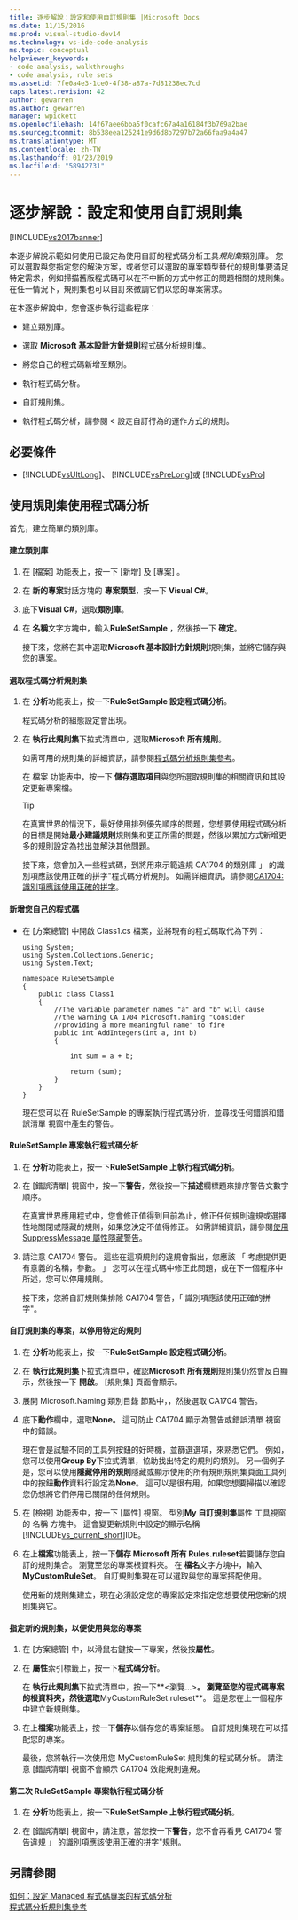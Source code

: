 ```yaml
---
title: 逐步解說：設定和使用自訂規則集 |Microsoft Docs
ms.date: 11/15/2016
ms.prod: visual-studio-dev14
ms.technology: vs-ide-code-analysis
ms.topic: conceptual
helpviewer_keywords:
- code analysis, walkthroughs
- code analysis, rule sets
ms.assetid: 7fe0a4e3-1ce0-4f38-a87a-7d81238ec7cd
caps.latest.revision: 42
author: gewarren
ms.author: gewarren
manager: wpickett
ms.openlocfilehash: 14f67aee6bba5f0cafc67a4a16184f3b769a2bae
ms.sourcegitcommit: 8b538eea125241e9d6d8b7297b72a66faa9a4a47
ms.translationtype: MT
ms.contentlocale: zh-TW
ms.lasthandoff: 01/23/2019
ms.locfileid: "58942731"
---
```

# <a name="walkthrough-configuring-and-using-a-custom-rule-set"></a>逐步解說：設定和使用自訂規則集
[!INCLUDE[vs2017banner](../includes/vs2017banner.md)]

本逐步解說示範如何使用已設定為使用自訂的程式碼分析工具*規則集*類別庫。 您可以選取與您指定您的解決方案，或者您可以選取的專案類型替代的規則集要滿足特定需求，例如掃描舊版程式碼可以在不中斷的方式中修正的問題相關的規則集。 在任一情況下，規則集也可以自訂來微調它們以您的專案需求。  
  
 在本逐步解說中，您會逐步執行這些程序：  
  
-   建立類別庫。  
  
-   選取  **Microsoft 基本設計方針規則**程式碼分析規則集。  
  
-   將您自己的程式碼新增至類別。  
  
-   執行程式碼分析。  
  
-   自訂規則集。  
  
-   執行程式碼分析，請參閱 < 設定自訂行為的運作方式的規則。  
  
## <a name="prerequisites"></a>必要條件  
  
-   [!INCLUDE[vsUltLong](../includes/vsultlong-md.md)]、 [!INCLUDE[vsPreLong](../includes/vsprelong-md.md)]或 [!INCLUDE[vsPro](../includes/vspro-md.md)]  
  
## <a name="using-rule-sets-with-code-analysis"></a>使用規則集使用程式碼分析  
 首先，建立簡單的類別庫。  
  
#### <a name="create-a-class-library"></a>建立類別庫  
  
1. 在 [檔案]  功能表上，按一下 [新增]  及 [專案] 。  
  
2. 在 **新的專案**對話方塊的 **專案類型**，按一下  **Visual C#**。  
  
3. 底下**Visual C#**，選取**類別庫**。  
  
4. 在 **名稱**文字方塊中，輸入**RuleSetSample** ，然後按一下 **確定**。  
  
   接下來，您將在其中選取**Microsoft 基本設計方針規則**規則集，並將它儲存與您的專案。  
  
#### <a name="select-a-code-analysis-rule-set"></a>選取程式碼分析規則集  
  
1. 在 **分析**功能表上，按一下**RuleSetSample 設定程式碼分析**。  
  
    程式碼分析的組態設定會出現。  
  
2. 在 **執行此規則集**下拉式清單中，選取**Microsoft 所有規則**。  
  
    如需可用的規則集的詳細資訊，請參閱[程式碼分析規則集參考](../code-quality/code-analysis-rule-set-reference.md)。  
  
    在 檔案 功能表中，按一下 **儲存選取項目**與您所選取規則集的相關資訊和其設定更新專案檔。  
  
   > [!TIP]
   >  在真實世界的情況下，最好使用排列優先順序的問題，您想要使用程式碼分析的目標是開始**最小建議規則**規則集和更正所需的問題，然後以累加方式新增更多的規則設定為找出並解決其他問題。  
  
   接下來，您會加入一些程式碼，到將用來示範違規 CA1704 的類別庫 」 的識別項應該使用正確的拼字"程式碼分析規則。 如需詳細資訊，請參閱[CA1704:識別項應該使用正確的拼字](../code-quality/ca1704-identifiers-should-be-spelled-correctly.md)。  
  
#### <a name="add-your-own-code"></a>新增您自己的程式碼  
  
- 在 [方案總管] 中開啟 Class1.cs 檔案，並將現有的程式碼取代為下列：  
  
  ```  
  using System;  
  using System.Collections.Generic;  
  using System.Text;  
  
  namespace RuleSetSample  
  {  
      public class Class1  
      {  
          //The variable parameter names "a" and "b" will cause  
          //the warning CA 1704 Microsoft.Naming "Consider   
          //providing a more meaningful name" to fire  
          public int AddIntegers(int a, int b)  
          {  
  
              int sum = a + b;  
  
              return (sum);  
          }  
      }  
  }  
  
  ```  
  
  現在您可以在 RuleSetSample 的專案執行程式碼分析，並尋找任何錯誤和錯誤清單 視窗中產生的警告。  
  
#### <a name="run-code-analysis-on-the-rulesetsample-project"></a>RuleSetSample 專案執行程式碼分析  
  
1. 在 **分析**功能表上，按一下**RuleSetSample 上執行程式碼分析**。  
  
2. 在 [錯誤清單] 視窗中，按一下**警告**，然後按一下**描述**欄標題來排序警告文數字順序。  
  
    在真實世界應用程式中，您會修正值得到目前為止，修正任何規則違規或選擇性地關閉或隱藏的規則，如果您決定不值得修正。 如需詳細資訊，請參閱[使用 SuppressMessage 屬性隱藏警告](../code-quality/suppress-warnings-by-using-the-suppressmessage-attribute.md)。  
  
3. 請注意 CA1704 警告。 這些在這項規則的違規會指出，您應該 「 考慮提供更有意義的名稱，參數。 」 您可以在程式碼中修正此問題，或在下一個程序中所述，您可以停用規則。  
  
   接下來，您將自訂規則集排除 CA1704 警告，「 識別項應該使用正確的拼字"。  
  
#### <a name="customize-the-rule-set-for-your-project-to-disable-a-specific-rule"></a>自訂規則集的專案，以停用特定的規則  
  
1. 在 **分析**功能表上，按一下**RuleSetSample 設定程式碼分析**。  
  
2. 在 **執行此規則集**下拉式清單中，確認**Microsoft 所有規則**規則集仍然會反白顯示，然後按一下 **開啟**。 [規則集] 頁面會顯示。  
  
3. 展開 Microsoft.Naming 類別目錄 節點中，，然後選取 CA1704 警告。  
  
4. 底下**動作**欄中，選取**None。** 這可防止 CA1704 顯示為警告或錯誤清單 視窗中的錯誤。  
  
    現在會是試驗不同的工具列按鈕的好時機，並篩選選項，來熟悉它們。 例如，您可以使用**Group By**下拉式清單，協助找出特定的規則的類別。 另一個例子是，您可以使用**隱藏停用的規則**隱藏或顯示使用的所有規則規則集頁面工具列中的按鈕**動作**資料行設定為**None**。 這可以是很有用，如果您想要掃描以確認您仍想將它們停用已關閉的任何規則。  
  
5. 在 [檢視] 功能表中，按一下 [屬性] 視窗。 型別**My 自訂規則集**屬性 工具視窗的 名稱 方塊中。 這會變更新規則中設定的顯示名稱[!INCLUDE[vs_current_short](../includes/vs-current-short-md.md)]IDE。  
  
6. 在上**檔案**功能表上，按一下**儲存 Microsoft 所有 Rules.ruleset**若要儲存您自訂的規則集合。 瀏覽至您的專案根資料夾。 在 **檔名**文字方塊中，輸入**MyCustomRuleSet**。 自訂規則集現在可以選取與您的專案搭配使用。  
  
   使用新的規則集建立，現在必須設定您的專案設定來指定您想要使用您新的規則集與它。  
  
#### <a name="specify-the-new-rule-set-for-use-with-your-project"></a>指定新的規則集，以便使用與您的專案  
  
1. 在 [方案總管] 中，以滑鼠右鍵按一下專案，然後按**屬性**。  
  
2. 在 **屬性**索引標籤上，按一下**程式碼分析**。  
  
    在 **執行此規則集**下拉式清單中，按一下**\<瀏覽...>**。 瀏覽至您的程式碼專案的根資料夾，然後選取**MyCustomRuleSet.ruleset**。 這是您在上一個程序中建立新規則集。  
  
3. 在上**檔案**功能表上，按一下**儲存**以儲存您的專案組態。 自訂規則集現在可以搭配您的專案。  
  
   最後，您將執行一次使用您 MyCustomRuleSet 規則集的程式碼分析。 請注意 [錯誤清單] 視窗不會顯示 CA1704 效能規則違規。  
  
#### <a name="run-code-analysis-on-the-rulesetsample-project-for-the-second-time"></a>第二次 RuleSetSample 專案執行程式碼分析  
  
1.  在 **分析**功能表上，按一下**RuleSetSample 上執行程式碼分析**。  
  
2.  在 [錯誤清單] 視窗中，請注意，當您按一下**警告**，您不會再看見 CA1704 警告違規 」 的識別項應該使用正確的拼字"規則。  
  
## <a name="see-also"></a>另請參閱  
 [如何：設定 Managed 程式碼專案的程式碼分析](../code-quality/how-to-configure-code-analysis-for-a-managed-code-project.md)   
 [程式碼分析規則集參考](../code-quality/code-analysis-rule-set-reference.md)
